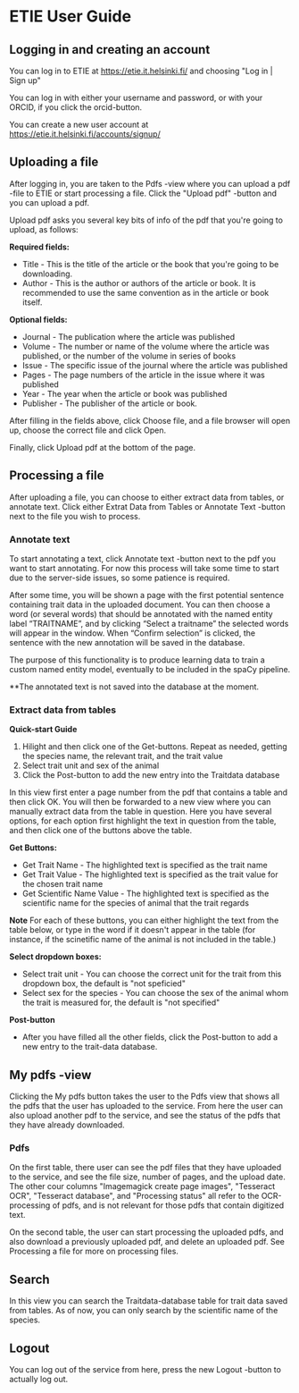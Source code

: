 # ETIE User Guide

## Logging in and creating an account

You can log in to ETIE at https://etie.it.helsinki.fi/ and choosing "Log in | Sign up"

You can log in with either your username and password, or with your ORCID, if you click the orcid-button.

You can create a new user account at https://etie.it.helsinki.fi/accounts/signup/

## Uploading a file

After logging in, you are taken to the Pdfs -view where you can upload a pdf -file to ETIE or start processing a file. Click the "Upload pdf" -button and you can upload a pdf.

Upload pdf asks you several key bits of info of the pdf that you're going to upload, as follows:

**Required fields:**
- Title - This is the title of the article or the book that you're going to be downloading.
- Author - This is the author or authors of the article or book. It is recommended to use the same convention as in the article or book itself.

**Optional fields:**
- Journal - The publication where the article was published
- Volume - The number or name of the volume where the article was published, or the number of the volume in series of books
- Issue - The specific issue of the journal where the article was published
- Pages - The page numbers of the article in the issue where it was published
- Year - The year when the article or book was published
- Publisher - The publisher of the article or book.
  
After filling in the fields above, click Choose file, and a file browser will open up, choose the correct file and click Open.

Finally, click Upload pdf at the bottom of the page.

## Processing a file

After uploading a file, you can choose to either extract data from tables, or annotate text. Click either Extrat Data from Tables or Annotate Text -button next to the file you wish to process.

### Annotate text

To start annotating a text, click Annotate text -button next to the pdf you want to start annotating. For now this process will take some time to start due to the server-side issues, so some patience is required.

After some time, you will be shown a page with the first potential sentence containing trait data in the uploaded document. You can then choose a word (or several words) that should be annotated with the named entity label “TRAITNAME”, and by clicking “Select a traitname” the selected words will appear in the window. When “Confirm selection” is clicked, the sentence with the new annotation will be saved in the database.

The purpose of this functionality is to produce learning data to train a custom named entity model, eventually to be included in the spaCy pipeline. 

**The annotated text is not saved into the database at the moment.

### Extract data from tables

**Quick-start Guide**
  1) Hilight and then click one of the Get-buttons. Repeat as needed, getting the species name, the relevant trait, and the trait value
  2) Select trait unit and sex of the animal
  3) Click the Post-button to add the new entry into the Traitdata database

In this view first enter a page number from the pdf that contains a table and then click OK. You will then be forwarded to a new view where you can manually extract data from the table in question. Here you have several options, for each option first highlight the text in question from the table, and then click one of the buttons above the table.

**Get Buttons:**
- Get Trait Name - The highlighted text is specified as the trait name
- Get Trait Value - The highlighted text is specified as the trait value for the chosen trait name
- Get Scientific Name Value - The highlighted text is specified as the scientific name for the species of animal that the trait regards
  
**Note** For each of these buttons, you can either highlight the text from the table below, or type in the word if it doesn't appear in the table (for instance, if the scinetific name of the animal is not included in the table.)
  
**Select dropdown boxes:**
- Select trait unit - You can choose the correct unit for the trait from this dropdown box, the default is "not speficied"
- Select sex for the species - You can choose the sex of the animal whom the trait is measured for, the default is "not specified"

**Post-button**
- After you have filled all the other fields, click the Post-button to add a new entry to the trait-data database.

## My pdfs -view

Clicking the My pdfs button takes the user to the Pdfs view that shows all the pdfs that the user has uploaded to the service. From here the user can also upload another pdf to the service, and see the status of the pdfs that they have already downloaded.

### Pdfs

On the first table, there user can see the pdf files that they have uploaded to the service, and see the file size, number of pages, and the upload date. The other cour columns "Imagemagick create page images", "Tesseract OCR", "Tesseract database", and "Processing status" all refer to the OCR-processing of pdfs, and is not relevant for those pdfs that contain digitized text.

On the second table, the user can start processing the uploaded pdfs, and also download a previously uploaded pdf, and delete an uploaded pdf. See Processing a file for more on processing files.

## Search

In this view you can search the Traitdata-database table for trait data saved from tables. As of now, you can only search by the scientific name of the species.

## Logout

You can log out of the service from here, press the new Logout -button to actually log out.
